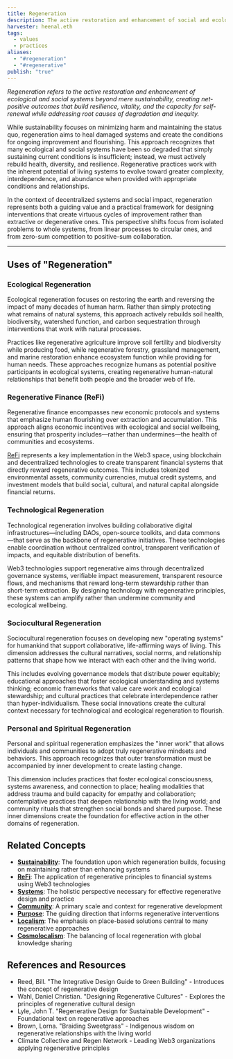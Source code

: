 ```yaml
---
title: Regeneration
description: The active restoration and enhancement of social and ecological systems, going beyond sustainability to create net-positive outcomes that build resilience and vitality
harvester: heenal.eth
tags:
  - values
  - practices
aliases:
  - "#regeneration"
  - "#regenerative"
publish: "true"
---
```


_Regeneration refers to the active restoration and enhancement of ecological and social systems beyond mere sustainability, creating net-positive outcomes that build resilience, vitality, and the capacity for self-renewal while addressing root causes of degradation and inequity._

While sustainability focuses on minimizing harm and maintaining the status quo, regeneration aims to heal damaged systems and create the conditions for ongoing improvement and flourishing. This approach recognizes that many ecological and social systems have been so degraded that simply sustaining current conditions is insufficient; instead, we must actively rebuild health, diversity, and resilience. Regenerative practices work with the inherent potential of living systems to evolve toward greater complexity, interdependence, and abundance when provided with appropriate conditions and relationships.

In the context of decentralized systems and social impact, regeneration represents both a guiding value and a practical framework for designing interventions that create virtuous cycles of improvement rather than extractive or degenerative ones. This perspective shifts focus from isolated problems to whole systems, from linear processes to circular ones, and from zero-sum competition to positive-sum collaboration.

---

## Uses of "Regeneration"

### Ecological Regeneration

Ecological regeneration focuses on restoring the earth and reversing the impact of many decades of human harm. Rather than simply protecting what remains of natural systems, this approach actively rebuilds soil health, biodiversity, watershed function, and carbon sequestration through interventions that work with natural processes.

Practices like regenerative agriculture improve soil fertility and biodiversity while producing food, while regenerative forestry, grassland management, and marine restoration enhance ecosystem function while providing for human needs. These approaches recognize humans as potential positive participants in ecological systems, creating regenerative human-natural relationships that benefit both people and the broader web of life.

### Regenerative Finance (ReFi)

Regenerative finance encompasses new economic protocols and systems that emphasize human flourishing over extraction and accumulation. This approach aligns economic incentives with ecological and social wellbeing, ensuring that prosperity includes—rather than undermines—the health of communities and ecosystems.

[ReFi](/tags/refi.md) represents a key implementation in the Web3 space, using blockchain and decentralized technologies to create transparent financial systems that directly reward regenerative outcomes. This includes tokenized environmental assets, community currencies, mutual credit systems, and investment models that build social, cultural, and natural capital alongside financial returns.

### Technological Regeneration

Technological regeneration involves building collaborative digital infrastructures—including DAOs, open-source toolkits, and data commons—that serve as the backbone of regenerative initiatives. These technologies enable coordination without centralized control, transparent verification of impacts, and equitable distribution of benefits.

Web3 technologies support regenerative aims through decentralized governance systems, verifiable impact measurement, transparent resource flows, and mechanisms that reward long-term stewardship rather than short-term extraction. By designing technology with regenerative principles, these systems can amplify rather than undermine community and ecological wellbeing.

### Sociocultural Regeneration

Sociocultural regeneration focuses on developing new "operating systems" for humankind that support collaborative, life-affirming ways of living. This dimension addresses the cultural narratives, social norms, and relationship patterns that shape how we interact with each other and the living world.

This includes evolving governance models that distribute power equitably; educational approaches that foster ecological understanding and systems thinking; economic frameworks that value care work and ecological stewardship; and cultural practices that celebrate interdependence rather than hyper-individualism. These social innovations create the cultural context necessary for technological and ecological regeneration to flourish.

### Personal and Spiritual Regeneration

Personal and spiritual regeneration emphasizes the "inner work" that allows individuals and communities to adopt truly regenerative mindsets and behaviors. This approach recognizes that outer transformation must be accompanied by inner development to create lasting change.

This dimension includes practices that foster ecological consciousness, systems awareness, and connection to place; healing modalities that address trauma and build capacity for empathy and collaboration; contemplative practices that deepen relationship with the living world; and community rituals that strengthen social bonds and shared purpose. These inner dimensions create the foundation for effective action in the other domains of regeneration.

## Related Concepts

- **[Sustainability](/tags/sustainability.md)**: The foundation upon which regeneration builds, focusing on maintaining rather than enhancing systems
- **[ReFi](/tags/refi.md)**: The application of regenerative principles to financial systems using Web3 technologies
- **[Systems](/tags/systems.md)**: The holistic perspective necessary for effective regenerative design and practice
- **[Community](/tags/community.md)**: A primary scale and context for regenerative development
- **[Purpose](/tags/purpose.md)**: The guiding direction that informs regenerative interventions
- **[Localism](/tags/localism.md)**: The emphasis on place-based solutions central to many regenerative approaches
- **[Cosmolocalism](/tags/cosmolocalism.md)**: The balancing of local regeneration with global knowledge sharing

## References and Resources

- Reed, Bill. "The Integrative Design Guide to Green Building" - Introduces the concept of regenerative design
- Wahl, Daniel Christian. "Designing Regenerative Cultures" - Explores the principles of regenerative cultural design
- Lyle, John T. "Regenerative Design for Sustainable Development" - Foundational text on regenerative approaches
- Brown, Lorna. "Braiding Sweetgrass" - Indigenous wisdom on regenerative relationships with the living world
- Climate Collective and Regen Network - Leading Web3 organizations applying regenerative principles